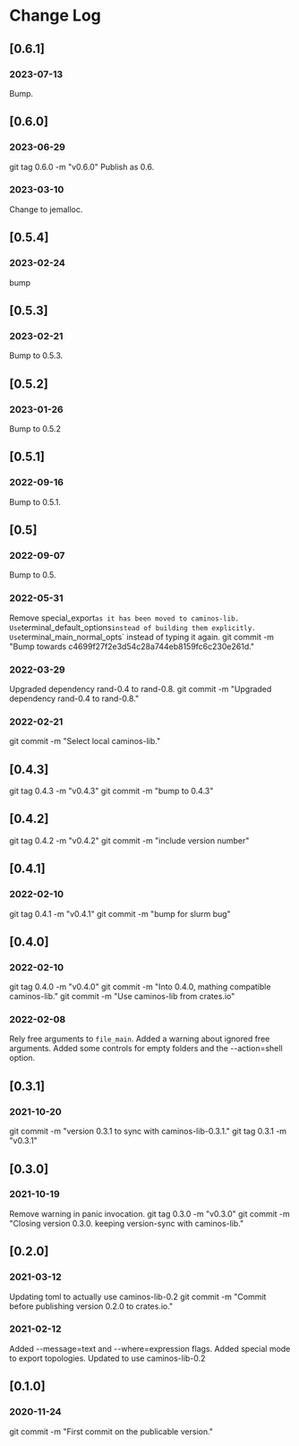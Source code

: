 # Change Log


## [0.6.1]

### 2023-07-13
Bump.

## [0.6.0]

### 2023-06-29
git tag 0.6.0 -m "v0.6.0"
Publish as 0.6. 

### 2023-03-10
Change to jemalloc.

## [0.5.4]

### 2023-02-24
bump

## [0.5.3]

### 2023-02-21
Bump to 0.5.3.

## [0.5.2]

### 2023-01-26
Bump to 0.5.2

## [0.5.1]

### 2022-09-16
Bump to 0.5.1.

## [0.5]

### 2022-09-07
Bump to 0.5.

### 2022-05-31
Remove  special_export` as it has been moved to caminos-lib.
Use `terminal_default_options` instead of building them explicitly.
Use `terminal_main_normal_opts` instead of typing it again.
git commit -m "Bump towards c4699f27f2e3d54c28a744eb8159fc6c230e261d."

### 2022-03-29
Upgraded dependency rand-0.4 to rand-0.8.
git commit -m "Upgraded dependency rand-0.4 to rand-0.8."

### 2022-02-21
git commit -m "Select local caminos-lib."


## [0.4.3]
git tag 0.4.3 -m "v0.4.3"
git commit -m "bump to 0.4.3"

## [0.4.2]
git tag 0.4.2 -m "v0.4.2"
git commit -m "include version number"

## [0.4.1]
### 2022-02-10
git tag 0.4.1 -m "v0.4.1"
git commit -m "bump for slurm bug"

## [0.4.0]
### 2022-02-10
git tag 0.4.0 -m "v0.4.0"
git commit -m "Into 0.4.0, mathing compatible caminos-lib."
git commit -m "Use caminos-lib from crates.io"

### 2022-02-08
Rely free arguments to `file_main`.
Added a warning about ignored free arguments.
Added some controls for empty folders and the --action=shell option.

## [0.3.1]

### 2021-10-20
git commit -m "version 0.3.1 to sync with caminos-lib-0.3.1."
git tag 0.3.1 -m "v0.3.1"

## [0.3.0]

### 2021-10-19
Remove warning in panic invocation.
git tag 0.3.0 -m "v0.3.0"
git commit -m "Closing version 0.3.0. keeping version-sync with caminos-lib."


## [0.2.0]


### 2021-03-12
Updating toml to actually use caminos-lib-0.2
git commit -m "Commit before publishing version 0.2.0 to crates.io."

### 2021-02-12
Added --message=text and --where=expression flags.
Added special mode to export topologies.
Updated to use caminos-lib-0.2


## [0.1.0]

### 2020-11-24
git commit -m "First commit on the publicable version."


